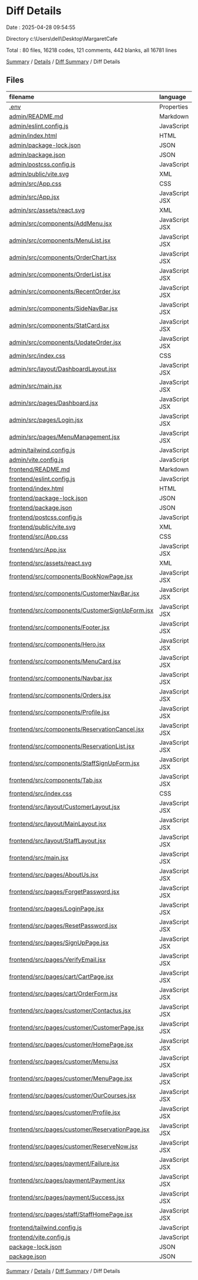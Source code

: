 # Diff Details

Date : 2025-04-28 09:54:55

Directory c:\\Users\\dell\\Desktop\\MargaretCafe

Total : 80 files,  16218 codes, 121 comments, 442 blanks, all 16781 lines

[Summary](results.md) / [Details](details.md) / [Diff Summary](diff.md) / Diff Details

## Files
| filename | language | code | comment | blank | total |
| :--- | :--- | ---: | ---: | ---: | ---: |
| [.env](/.env) | Properties | 7 | 0 | 1 | 8 |
| [admin/README.md](/admin/README.md) | Markdown | 7 | 0 | 6 | 13 |
| [admin/eslint.config.js](/admin/eslint.config.js) | JavaScript | 32 | 0 | 2 | 34 |
| [admin/index.html](/admin/index.html) | HTML | 13 | 0 | 1 | 14 |
| [admin/package-lock.json](/admin/package-lock.json) | JSON | 4,738 | 0 | 1 | 4,739 |
| [admin/package.json](/admin/package.json) | JSON | 35 | 0 | 1 | 36 |
| [admin/postcss.config.js](/admin/postcss.config.js) | JavaScript | 6 | 0 | 1 | 7 |
| [admin/public/vite.svg](/admin/public/vite.svg) | XML | 1 | 0 | 0 | 1 |
| [admin/src/App.css](/admin/src/App.css) | CSS | 37 | 0 | 6 | 43 |
| [admin/src/App.jsx](/admin/src/App.jsx) | JavaScript JSX | 22 | 1 | 2 | 25 |
| [admin/src/assets/react.svg](/admin/src/assets/react.svg) | XML | 1 | 0 | 0 | 1 |
| [admin/src/components/AddMenu.jsx](/admin/src/components/AddMenu.jsx) | JavaScript JSX | 146 | 0 | 21 | 167 |
| [admin/src/components/MenuList.jsx](/admin/src/components/MenuList.jsx) | JavaScript JSX | 238 | 0 | 18 | 256 |
| [admin/src/components/OrderChart.jsx](/admin/src/components/OrderChart.jsx) | JavaScript JSX | 29 | 0 | 2 | 31 |
| [admin/src/components/OrderList.jsx](/admin/src/components/OrderList.jsx) | JavaScript JSX | 165 | 0 | 15 | 180 |
| [admin/src/components/RecentOrder.jsx](/admin/src/components/RecentOrder.jsx) | JavaScript JSX | 18 | 0 | 1 | 19 |
| [admin/src/components/SideNavBar.jsx](/admin/src/components/SideNavBar.jsx) | JavaScript JSX | 86 | 5 | 7 | 98 |
| [admin/src/components/StatCard.jsx](/admin/src/components/StatCard.jsx) | JavaScript JSX | 7 | 0 | 1 | 8 |
| [admin/src/components/UpdateOrder.jsx](/admin/src/components/UpdateOrder.jsx) | JavaScript JSX | 153 | 0 | 14 | 167 |
| [admin/src/index.css](/admin/src/index.css) | CSS | 3 | 0 | 0 | 3 |
| [admin/src/layout/DashboardLayout.jsx](/admin/src/layout/DashboardLayout.jsx) | JavaScript JSX | 16 | 3 | 4 | 23 |
| [admin/src/main.jsx](/admin/src/main.jsx) | JavaScript JSX | 13 | 0 | 1 | 14 |
| [admin/src/pages/Dashboard.jsx](/admin/src/pages/Dashboard.jsx) | JavaScript JSX | 66 | 0 | 10 | 76 |
| [admin/src/pages/Login.jsx](/admin/src/pages/Login.jsx) | JavaScript JSX | 69 | 2 | 7 | 78 |
| [admin/src/pages/MenuManagement.jsx](/admin/src/pages/MenuManagement.jsx) | JavaScript JSX | 165 | 7 | 13 | 185 |
| [admin/tailwind.config.js](/admin/tailwind.config.js) | JavaScript | 10 | 1 | 0 | 11 |
| [admin/vite.config.js](/admin/vite.config.js) | JavaScript | 5 | 1 | 2 | 8 |
| [frontend/README.md](/frontend/README.md) | Markdown | 7 | 0 | 6 | 13 |
| [frontend/eslint.config.js](/frontend/eslint.config.js) | JavaScript | 32 | 0 | 2 | 34 |
| [frontend/index.html](/frontend/index.html) | HTML | 13 | 0 | 1 | 14 |
| [frontend/package-lock.json](/frontend/package-lock.json) | JSON | 4,358 | 0 | 1 | 4,359 |
| [frontend/package.json](/frontend/package.json) | JSON | 35 | 0 | 1 | 36 |
| [frontend/postcss.config.js](/frontend/postcss.config.js) | JavaScript | 6 | 0 | 1 | 7 |
| [frontend/public/vite.svg](/frontend/public/vite.svg) | XML | 1 | 0 | 0 | 1 |
| [frontend/src/App.css](/frontend/src/App.css) | CSS | 0 | 0 | 1 | 1 |
| [frontend/src/App.jsx](/frontend/src/App.jsx) | JavaScript JSX | 70 | 2 | 13 | 85 |
| [frontend/src/assets/react.svg](/frontend/src/assets/react.svg) | XML | 1 | 0 | 0 | 1 |
| [frontend/src/components/BookNowPage.jsx](/frontend/src/components/BookNowPage.jsx) | JavaScript JSX | 0 | 0 | 1 | 1 |
| [frontend/src/components/CustomerNavBar.jsx](/frontend/src/components/CustomerNavBar.jsx) | JavaScript JSX | 101 | 12 | 12 | 125 |
| [frontend/src/components/CustomerSignUpForm.jsx](/frontend/src/components/CustomerSignUpForm.jsx) | JavaScript JSX | 132 | 9 | 19 | 160 |
| [frontend/src/components/Footer.jsx](/frontend/src/components/Footer.jsx) | JavaScript JSX | 79 | 6 | 5 | 90 |
| [frontend/src/components/Hero.jsx](/frontend/src/components/Hero.jsx) | JavaScript JSX | 34 | 4 | 5 | 43 |
| [frontend/src/components/MenuCard.jsx](/frontend/src/components/MenuCard.jsx) | JavaScript JSX | 31 | 2 | 3 | 36 |
| [frontend/src/components/Navbar.jsx](/frontend/src/components/Navbar.jsx) | JavaScript JSX | 53 | 0 | 3 | 56 |
| [frontend/src/components/Orders.jsx](/frontend/src/components/Orders.jsx) | JavaScript JSX | 81 | 0 | 6 | 87 |
| [frontend/src/components/Profile.jsx](/frontend/src/components/Profile.jsx) | JavaScript JSX | 0 | 0 | 1 | 1 |
| [frontend/src/components/ReservationCancel.jsx](/frontend/src/components/ReservationCancel.jsx) | JavaScript JSX | 83 | 6 | 14 | 103 |
| [frontend/src/components/ReservationList.jsx](/frontend/src/components/ReservationList.jsx) | JavaScript JSX | 151 | 2 | 20 | 173 |
| [frontend/src/components/StaffSignUpForm.jsx](/frontend/src/components/StaffSignUpForm.jsx) | JavaScript JSX | 132 | 9 | 19 | 160 |
| [frontend/src/components/Tab.jsx](/frontend/src/components/Tab.jsx) | JavaScript JSX | 29 | 0 | 2 | 31 |
| [frontend/src/index.css](/frontend/src/index.css) | CSS | 3 | 0 | 0 | 3 |
| [frontend/src/layout/CustomerLayout.jsx](/frontend/src/layout/CustomerLayout.jsx) | JavaScript JSX | 13 | 1 | 2 | 16 |
| [frontend/src/layout/MainLayout.jsx](/frontend/src/layout/MainLayout.jsx) | JavaScript JSX | 12 | 1 | 2 | 15 |
| [frontend/src/layout/StaffLayout.jsx](/frontend/src/layout/StaffLayout.jsx) | JavaScript JSX | 6 | 0 | 1 | 7 |
| [frontend/src/main.jsx](/frontend/src/main.jsx) | JavaScript JSX | 12 | 0 | 1 | 13 |
| [frontend/src/pages/AboutUs.jsx](/frontend/src/pages/AboutUs.jsx) | JavaScript JSX | 79 | 5 | 4 | 88 |
| [frontend/src/pages/ForgetPassword.jsx](/frontend/src/pages/ForgetPassword.jsx) | JavaScript JSX | 58 | 0 | 7 | 65 |
| [frontend/src/pages/LoginPage.jsx](/frontend/src/pages/LoginPage.jsx) | JavaScript JSX | 133 | 5 | 19 | 157 |
| [frontend/src/pages/ResetPassword.jsx](/frontend/src/pages/ResetPassword.jsx) | JavaScript JSX | 71 | 0 | 4 | 75 |
| [frontend/src/pages/SignUpPage.jsx](/frontend/src/pages/SignUpPage.jsx) | JavaScript JSX | 8 | 1 | 1 | 10 |
| [frontend/src/pages/VerifyEmail.jsx](/frontend/src/pages/VerifyEmail.jsx) | JavaScript JSX | 39 | 5 | 4 | 48 |
| [frontend/src/pages/cart/CartPage.jsx](/frontend/src/pages/cart/CartPage.jsx) | JavaScript JSX | 156 | 0 | 20 | 176 |
| [frontend/src/pages/cart/OrderForm.jsx](/frontend/src/pages/cart/OrderForm.jsx) | JavaScript JSX | 106 | 0 | 15 | 121 |
| [frontend/src/pages/customer/Contactus.jsx](/frontend/src/pages/customer/Contactus.jsx) | JavaScript JSX | 58 | 8 | 9 | 75 |
| [frontend/src/pages/customer/CustomerPage.jsx](/frontend/src/pages/customer/CustomerPage.jsx) | JavaScript JSX | 10 | 0 | 1 | 11 |
| [frontend/src/pages/customer/HomePage.jsx](/frontend/src/pages/customer/HomePage.jsx) | JavaScript JSX | 10 | 0 | 1 | 11 |
| [frontend/src/pages/customer/Menu.jsx](/frontend/src/pages/customer/Menu.jsx) | JavaScript JSX | 94 | 5 | 13 | 112 |
| [frontend/src/pages/customer/MenuPage.jsx](/frontend/src/pages/customer/MenuPage.jsx) | JavaScript JSX | 2 | 0 | 1 | 3 |
| [frontend/src/pages/customer/OurCourses.jsx](/frontend/src/pages/customer/OurCourses.jsx) | JavaScript JSX | 47 | 2 | 5 | 54 |
| [frontend/src/pages/customer/Profile.jsx](/frontend/src/pages/customer/Profile.jsx) | JavaScript JSX | 158 | 6 | 21 | 185 |
| [frontend/src/pages/customer/ReservationPage.jsx](/frontend/src/pages/customer/ReservationPage.jsx) | JavaScript JSX | 18 | 1 | 2 | 21 |
| [frontend/src/pages/customer/ReserveNow.jsx](/frontend/src/pages/customer/ReserveNow.jsx) | JavaScript JSX | 140 | 7 | 13 | 160 |
| [frontend/src/pages/payment/Failure.jsx](/frontend/src/pages/payment/Failure.jsx) | JavaScript JSX | 3 | 0 | 0 | 3 |
| [frontend/src/pages/payment/Payment.jsx](/frontend/src/pages/payment/Payment.jsx) | JavaScript JSX | 51 | 0 | 4 | 55 |
| [frontend/src/pages/payment/Success.jsx](/frontend/src/pages/payment/Success.jsx) | JavaScript JSX | 113 | 0 | 15 | 128 |
| [frontend/src/pages/staff/StaffHomePage.jsx](/frontend/src/pages/staff/StaffHomePage.jsx) | JavaScript JSX | 3 | 0 | 0 | 3 |
| [frontend/tailwind.config.js](/frontend/tailwind.config.js) | JavaScript | 10 | 1 | 1 | 12 |
| [frontend/vite.config.js](/frontend/vite.config.js) | JavaScript | 14 | 1 | 1 | 16 |
| [package-lock.json](/package-lock.json) | JSON | 3,235 | 0 | 1 | 3,236 |
| [package.json](/package.json) | JSON | 39 | 0 | 1 | 40 |

[Summary](results.md) / [Details](details.md) / [Diff Summary](diff.md) / Diff Details